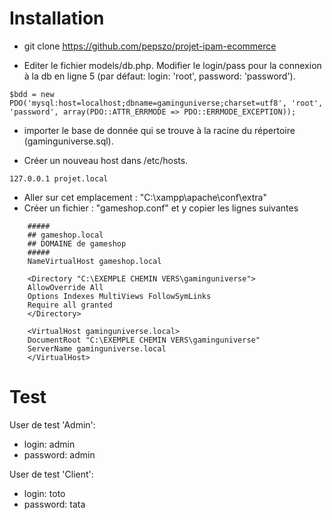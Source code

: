 Installation
============

- git clone https://github.com/pepszo/projet-ipam-ecommerce

- Editer le fichier models/db.php. Modifier le login/pass pour la connexion à la db en ligne 5 (par défaut: login: 'root', password: 'password').
```
$bdd = new PDO('mysql:host=localhost;dbname=gaminguniverse;charset=utf8', 'root', 'password', array(PDO::ATTR_ERRMODE => PDO::ERRMODE_EXCEPTION));
```

- importer le base de donnée qui se trouve à la racine du répertoire (gaminguniverse.sql).

- Créer un nouveau host dans /etc/hosts.
```
127.0.0.1 projet.local
```

- Aller sur cet emplacement : "C:\xampp\apache\conf\extra"
- Créer un fichier : "gameshop.conf" et y copier les lignes suivantes
```
    #####
    ## gameshop.local
    ## DOMAINE de gameshop
    #####
    NameVirtualHost gameshop.local

    <Directory "C:\EXEMPLE CHEMIN VERS\gaminguniverse">
    AllowOverride All
    Options Indexes MultiViews FollowSymLinks
    Require all granted
    </Directory>

    <VirtualHost gaminguniverse.local>
    DocumentRoot "C:\EXEMPLE CHEMIN VERS\gaminguniverse"
    ServerName gaminguniverse.local
    </VirtualHost>
```

Test
====

User de test 'Admin':
- login: admin
- password: admin

User de test 'Client':
- login: toto
- password: tata
